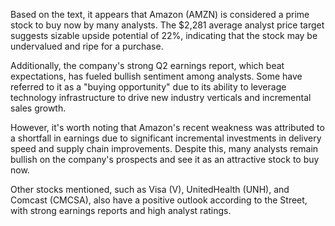 Based on the text, it appears that Amazon (AMZN) is considered a prime stock to buy now by many analysts. The $2,281 average analyst price target suggests sizable upside potential of 22%, indicating that the stock may be undervalued and ripe for a purchase.

Additionally, the company's strong Q2 earnings report, which beat expectations, has fueled bullish sentiment among analysts. Some have referred to it as a "buying opportunity" due to its ability to leverage technology infrastructure to drive new industry verticals and incremental sales growth.

However, it's worth noting that Amazon's recent weakness was attributed to a shortfall in earnings due to significant incremental investments in delivery speed and supply chain improvements. Despite this, many analysts remain bullish on the company's prospects and see it as an attractive stock to buy now.

Other stocks mentioned, such as Visa (V), UnitedHealth (UNH), and Comcast (CMCSA), also have a positive outlook according to the Street, with strong earnings reports and high analyst ratings.